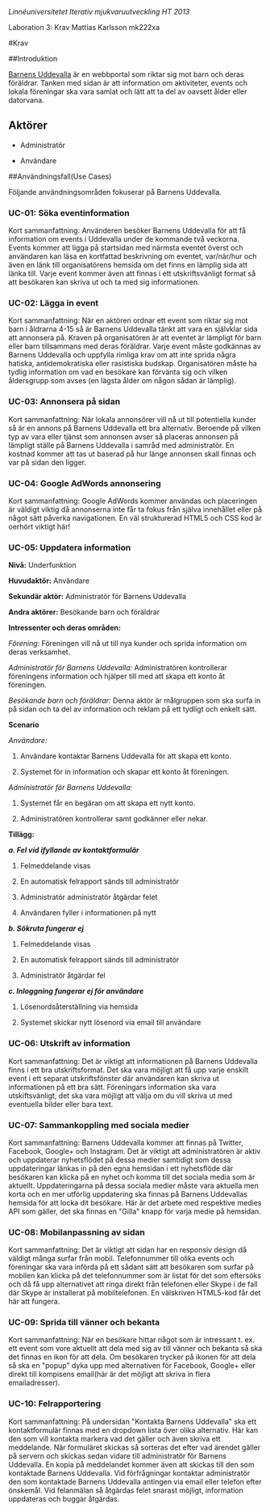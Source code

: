 *Linnéuniversitetet*
*Iterativ mjukvaruutveckling*
*HT 2013*

Laboration 3: Krav
Mattias Karlsson
mk222xa

#Krav

##Introduktion

[Barnens Uddevalla](https://github.com/mk222xa/Uppgift-234/blob/master/Vision.md) är en webbportal som riktar sig mot barn och deras föräldrar. Tanken med sidan är att information om aktiviteter, events och lokala föreningar ska vara samlat och lätt att ta del av oavsett ålder eller datorvana. 

## Aktörer

* Administratör

* Användare

##Användningsfall(Use Cases)

Följande användningsområden fokuserar på Barnens Uddevalla.

### UC-01: Söka eventinformation

Kort sammanfattning: Använderen besöker Barnens Uddevalla för att få information om events i Uddevalla under de kommande två veckorna. Events kommer att ligga på startsidan med närmsta eventet överst och användaren kan läsa en kortfattad beskrivning om eventet, var/när/hur och även en länk till organisatörens hemsida om det finns en lämplig sida att länka till. Varje event kommer även att finnas i ett utskriftsvänligt format så att besökaren kan skriva ut och ta med sig informationen. 

### UC-02: Lägga in event

Kort sammanfattning: När en aktören ordnar ett event som riktar sig mot barn i åldrarna 4-15 så är Barnens Uddevalla tänkt att vara en självklar sida att annonsera på. Kraven på organisatören är att eventet är lämpligt för barn eller barn tillsammans med deras föräldrar. Varje event måste godkännas av Barnens Uddevalla och uppfylla rimliga krav om att inte sprida några hatiska, antidemokratiska eller rasistiska budskap. Organisatören måste ha tydlig information om vad en besökare kan förvänta sig och vilken åldersgrupp som avses (en lägsta ålder om någon sådan är lämplig). 

### UC-03: Annonsera på sidan

Kort sammanfattning: När lokala annonsörer vill nå ut till potentiella kunder så är en annons på Barnens Uddevalla ett bra alternativ. Beroende på vilken typ av vara eller tjänst som annonsen avser så placeras annonsen på lämpligt ställe på Barnens Uddevalla i samråd med administratör. En kostnad kommer att tas ut baserad på hur länge annonsen skall finnas och var på sidan den ligger. 

### UC-04: Google AdWords annonsering

Kort sammanfattning: Google AdWords kommer användas och placeringen är väldigt viktig då annonserna inte får ta fokus från själva innehållet eller på något sätt påverka navigationen. En väl strukturerad HTML5 och CSS kod är oerhört viktigt här! 

### UC-05: Uppdatera information <a name="information"></a>

**Nivå:** Underfunktion

**Huvudaktör:** Användare

**Sekundär aktör:** Administratör för Barnens Uddevalla

**Andra aktörer:** Besökande barn och föräldrar 

**Intressenter och deras områden:**

_Förening:_
Föreningen vill nå ut till nya kunder och sprida information om deras verksamhet.

_Administratör för Barnens Uddevalla:_
Administratören kontrollerar föreningens information och hjälper till med att skapa ett konto åt föreningen.

_Besökande barn och föräldrar:_
Denna aktör är målgruppen som ska surfa in på sidan och ta del av information och reklam på ett tydligt och enkelt sätt.

**Scenario**

 _Användare:_

1. Användare kontaktar Barnens Uddevalla för att skapa ett konto.

2. Systemet för in information och skapar ett konto åt föreningen.

_Administratör för Barnens Uddevalla:_

1. Systemet får en begäran om att skapa ett nytt konto.

2. Administratören kontrollerar samt godkänner eller nekar.


**Tillägg:**

***a. Fel vid ifyllande av kontaktformulär***

1. Felmeddelande visas

2. En automatisk felrapport sänds till administratör

3. Administratör administratör åtgärdar felet

4. Användaren fyller i informationen på nytt

***b. Sökruta fungerar ej***

1. Felmeddelande visas

2. En automatisk felrapport sänds till administratör

3. Administratör åtgärdar fel

***c. Inloggning fungerar ej för användare***

1. Lösenordsåterställning via hemsida

2. Systemet skickar nytt lösenord via email till användare


### UC-06: Utskrift av information

Kort sammanfattning: Det är viktigt att informationen på Barnens Uddevalla finns i ett bra utskriftsformat. Det ska vara möjligt att få upp varje enskilt event i ett separat utskriftsfönster där användaren kan skriva ut informationen på ett bra sätt. Föreningars information ska vara utskiftsvänligt, det ska vara möjligt att välja om du vill skriva ut med eventuella bilder eller bara text. 

### UC-07: Sammankoppling med sociala medier

Kort sammanfattning: Barnens Uddevalla kommer att finnas på Twitter, Facebook, Google+ och Instagram. Det är viktigt att administratören är aktiv och uppdaterar nyhetsflödet på dessa medier samtidigt som dessa uppdateringar länkas in på den egna hemsidan i ett nyhetsflöde där besökaren kan klicka på en nyhet och komma till det sociala media som är aktuellt. Uppdateringarna på dessa sociala medier måste vara aktuella men korta och en mer utförlig uppdatering ska finnas på Barnens Uddevallas hemsida för att locka dit besökare. Här är det arbete med respektive medies API som gäller, det ska finnas en "Gilla" knapp för varja medie på hemsidan. 

### UC-08: Mobilanpassning av sidan

Kort sammanfattning: Det är viktigt att sidan har en responsiv design då väldigt många surfar från mobil. Telefonnummer till olika events och föreningar ska vara införda på ett sådant sätt att besökaren som surfar på mobilen kan klicka på det telefonnummer som är listat för det som eftersöks och då få upp alternativet att ringa direkt från telefonen eller Skype i de fall där Skype är installerat på mobiltelefonen. En välskriven HTML5-kod får det här att fungera.

### UC-09: Sprida till vänner och bekanta

Kort sammanfattning: När en besökare hittar något som är intressant t. ex. ett event som vore aktuellt att dela med sig av till vänner och bekanta så ska det finnas en ikon för att dela. Om besökaren trycker på ikonen för att dela så ska en "popup" dyka upp med alternativen för Facebook, Google+ eller direkt till kompisens email(här är det möjligt att skriva in flera emailadresser). 

### UC-10: Felrapportering

Kort sammanfattning: På undersidan "Kontakta Barnens Uddevalla" ska ett kontaktformulär finnas med en dropdown lista över olika alternativ. Här kan den som vill kontakta markera vad det gäller och även skriva ett meddelande. När formuläret skickas så sorteras det efter vad ärendet gäller på servern och skickas sedan vidare till administratör för Barnens Uddevalla. En kopia på meddelandet kommer även att skickas till den som kontaktade Barnens Uddevalla. Vid förfrågningar kontaktar administratör den som kontaktade Barnens Uddevalla antingen via email eller telefon efter önskemål. Vid felanmälan så åtgärdas felet snarast möjligt, information uppdateras och buggar åtgärdas.

